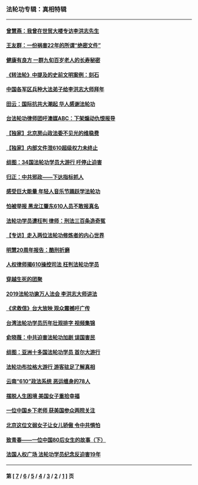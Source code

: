 ### 法轮功专辑：真相特辑
---
#### [曾慧燕：我曾在世贸大楼专访李洪志先生](../../pages/nf4389/n12898729.md?05240430) 
#### [王友群：一份祸害22年的所谓“绝密文件”](../../pages/nf4389/n12871750.md?05240430) 
#### [健康有良方 一群九旬百岁老人的长寿秘密](../../pages/nf4389/n12847475.md?05240430) 
#### [《转法轮》中提及的史前文明案例：刻石](../../pages/nf4389/n12758577.md?05240430) 
#### [中国各军区兵种大法弟子给李洪志大师拜年](../../pages/nf4389/n12750047.md?05240430) 
#### [田云：国际抗共大潮起 华人感谢法轮功](../../pages/nf4389/n12357708.md?05240430) 
#### [台法轮功律师团吁澳媒ABC：下架煽动仇恨报导](../../pages/nf4389/n12279917.md?05240430) 
#### [【独家】北京房山政法委不见光的维稳费](../../pages/nf4389/n12031979.md?05240430) 
#### [【独家】内部文件泄610超级权力未终止](../../pages/nf4389/n12023895.md?05240430) 
#### [组图：34国法轮功学员大游行 吁停止迫害](../../pages/nf4389/n11492658.md?05240430) 
#### [归正：中共邪政——下达指标抓人](../../pages/nf4389/n11474770.md?05240430) 
#### [感受巨大能量 年轻人音乐节踊跃学法轮功](../../pages/nf4389/n11441981.md?05240430) 
#### [怕被举报 黑龙江肇东610人员不敢报真名](../../pages/nf4389/n11436499.md?05240430) 
#### [法轮功学员遭枉判 律师：刑法三百条造奇冤](../../pages/nf4389/n11433943.md?05240430) 
#### [【专访】走入两位法轮功修炼者的内心世界](../../pages/nf4389/n11415623.md?05240430) 
#### [明慧20周年报告：酷刑折磨](../../pages/nf4389/n11387954.md?05240430) 
#### [人权律师揭610操控司法 枉判法轮功学员](../../pages/nf4389/n11313370.md?05240430) 
#### [穿越生死的团聚](../../pages/nf4389/n11258922.md?05240430) 
#### [2019法轮功逾万人法会 李洪志大师讲法](../../pages/nf4389/n11265303.md?05240430) 
#### [《求救信》台大放映 观众震撼吁广传](../../pages/nf4389/n10922251.md?05240430) 
#### [台湾法轮功学员历年壮观排字 视频集锦](../../pages/nf4389/n10878789.md?05240430) 
#### [俞晓薇：中共迫害法轮功加剧 误国害民](../../pages/nf4389/n10859260.md?05240430) 
#### [组图：亚洲十多国法轮功学员 首尔大游行](../../pages/nf4389/n10781149.md?05240430) 
#### [法轮功布拉格大游行 游客驻足了解真相](../../pages/nf4389/n10749360.md?05240430) 
#### [云南“610”政法系统 恶运缠身的78人](../../pages/nf4389/n10747534.md?05240430) 
#### [摆脱人生困境 美国女子重拾幸福](../../pages/nf4389/n10688678.md?05240430) 
#### [一位中国乡下老师 获美国参众两院关注](../../pages/nf4389/n10683927.md?05240430) 
#### [北京这位文弱女子让女儿骄傲 令中共惧怕](../../pages/nf4389/n10668341.md?05240430) 
#### [致青春——一位中国80后女生的故事（下）](../../pages/nf4389/n10642721.md?05240430) 
#### [法国人权广场 法轮功学员纪念反迫害19年](../../pages/nf4389/n10586601.md?05240430) 

---
#### 第 [ [7](./7.md?05240430) / [6](./6.md?05240430) / [5](./5.md?05240430) / [4](./4.md?05240430) / [3](./3.md?05240430) / [2](./2.md?05240430) / [1](./1.md?05240430) ] 页
